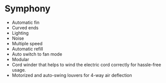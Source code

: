 # Symphony

- Automatic fin
- Curved ends 
- Lighting
- Noise 
- Multiple speed
- Automatic refill
- Auto switch to fan mode
- Modular
- Cord winder that helps to wind the electric cord correctly for hassle-free usage.
- Motorized and auto-swing louvers for 4-way air deflection
